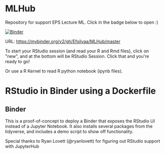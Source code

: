 # MLHub
Repository for support EPS Lecture ML.
Click in the badge below to open :)

[![Binder](https://mybinder.org/badge.svg)](https://mybinder.org/v2/gh/Efsilvaa/MLHub/master)

URL: https://mybinder.org/v2/gh/Efsilvaa/MLHub/master

To start your RStudio session (and read your R and Rmd files), click on "new", and at the bottom will be RStudio Session. Click that and you're ready to go!

Or use a R Kernel to read R python notebook (ipynb files).

# RStudio in Binder using a Dockerfile

## Binder

This is a proof-of-concept to deploy a Binder that exposes the RStudio UI instead of a Jupyter Notebook. It also installs several packages from the tidyverse, and includes a demo script to show off functionality.

Special thanks to Ryan Lovett (@ryanlovett) for figuring out RStudio support with JupyterHub
